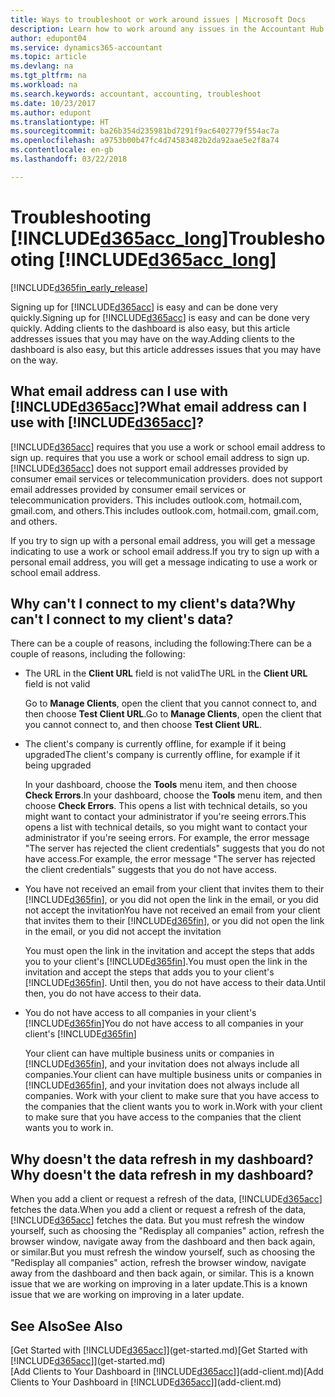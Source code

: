```yaml
---
title: Ways to troubleshoot or work around issues | Microsoft Docs
description: Learn how to work around any issues in the Accountant Hub for Dynamics 365.
author: edupont04
ms.service: dynamics365-accountant
ms.topic: article
ms.devlang: na
ms.tgt_pltfrm: na
ms.workload: na
ms.search.keywords: accountant, accounting, troubleshoot
ms.date: 10/23/2017
ms.author: edupont
ms.translationtype: HT
ms.sourcegitcommit: ba26b354d235981bd7291f9ac6402779f554ac7a
ms.openlocfilehash: a9753b00b47fc4d74583482b2da92aae5e2f8a74
ms.contentlocale: en-gb
ms.lasthandoff: 03/22/2018

---
```

# <a name="troubleshooting-included365acclongincludesd365acclongmdmd"></a><span data-ttu-id="512f0-103">Troubleshooting [!INCLUDE[d365acc_long](includes/d365acc_long_md.md)]</span><span class="sxs-lookup"><span data-stu-id="512f0-103">Troubleshooting [!INCLUDE[d365acc_long](includes/d365acc_long_md.md)]</span></span>
[!INCLUDE[d365fin_early_release](includes/d365fin_early_release.md.md)]

<span data-ttu-id="512f0-104">Signing up for [!INCLUDE[d365acc](includes/d365acc_md.md)] is easy and can be done very quickly.</span><span class="sxs-lookup"><span data-stu-id="512f0-104">Signing up for [!INCLUDE[d365acc](includes/d365acc_md.md)] is easy and can be done very quickly.</span></span> <span data-ttu-id="512f0-105">Adding clients to the dashboard is also easy, but this article addresses issues that you may have on the way.</span><span class="sxs-lookup"><span data-stu-id="512f0-105">Adding clients to the dashboard is also easy, but this article addresses issues that you may have on the way.</span></span>

## <a name="what-email-address-can-i-use-with-included365accincludesd365accmdmd"></a><span data-ttu-id="512f0-106">What email address can I use with [!INCLUDE[d365acc](includes/d365acc_md.md)]?</span><span class="sxs-lookup"><span data-stu-id="512f0-106">What email address can I use with [!INCLUDE[d365acc](includes/d365acc_md.md)]?</span></span>
[!INCLUDE[d365acc](includes/d365acc_md.md)]<span data-ttu-id="512f0-107"> requires that you use a work or school email address to sign up.</span><span class="sxs-lookup"><span data-stu-id="512f0-107"> requires that you use a work or school email address to sign up.</span></span> [!INCLUDE[d365acc](includes/d365acc_md.md)]<span data-ttu-id="512f0-108"> does not support email addresses provided by consumer email services or telecommunication providers.</span><span class="sxs-lookup"><span data-stu-id="512f0-108"> does not support email addresses provided by consumer email services or telecommunication providers.</span></span> <span data-ttu-id="512f0-109">This includes outlook.com, hotmail.com, gmail.com, and others.</span><span class="sxs-lookup"><span data-stu-id="512f0-109">This includes outlook.com, hotmail.com, gmail.com, and others.</span></span>  

<span data-ttu-id="512f0-110">If you try to sign up with a personal email address, you will get a message indicating to use a work or school email address.</span><span class="sxs-lookup"><span data-stu-id="512f0-110">If you try to sign up with a personal email address, you will get a message indicating to use a work or school email address.</span></span>  

## <a name="why-cant-i-connect-to-my-clients-data"></a><span data-ttu-id="512f0-111">Why can't I connect to my client's data?</span><span class="sxs-lookup"><span data-stu-id="512f0-111">Why can't I connect to my client's data?</span></span>
<span data-ttu-id="512f0-112">There can be a couple of reasons, including the following:</span><span class="sxs-lookup"><span data-stu-id="512f0-112">There can be a couple of reasons, including the following:</span></span>

- <span data-ttu-id="512f0-113">The URL in the **Client URL** field is not valid</span><span class="sxs-lookup"><span data-stu-id="512f0-113">The URL in the **Client URL** field is not valid</span></span>  

  <span data-ttu-id="512f0-114">Go to **Manage Clients**, open the client that you cannot connect to, and then choose **Test Client URL**.</span><span class="sxs-lookup"><span data-stu-id="512f0-114">Go to **Manage Clients**, open the client that you cannot connect to, and then choose **Test Client URL**.</span></span>  
- <span data-ttu-id="512f0-115">The client's company is currently offline, for example if it being upgraded</span><span class="sxs-lookup"><span data-stu-id="512f0-115">The client's company is currently offline, for example if it being upgraded</span></span>

  <span data-ttu-id="512f0-116">In your dashboard, choose the **Tools** menu item, and then choose **Check Errors**.</span><span class="sxs-lookup"><span data-stu-id="512f0-116">In your dashboard, choose the **Tools** menu item, and then choose **Check Errors**.</span></span> <span data-ttu-id="512f0-117">This opens a list with technical details, so you might want to contact your administrator if you're seeing errors.</span><span class="sxs-lookup"><span data-stu-id="512f0-117">This opens a list with technical details, so you might want to contact your administrator if you're seeing errors.</span></span> <span data-ttu-id="512f0-118">For example, the error message "The server has rejected the client credentials" suggests that you do not have access.</span><span class="sxs-lookup"><span data-stu-id="512f0-118">For example, the error message "The server has rejected the client credentials" suggests that you do not have access.</span></span>  
- <span data-ttu-id="512f0-119">You have not received an email from your client that invites them to their [!INCLUDE[d365fin](includes/d365fin_md.md)], or you did not open the link in the email, or you did not accept the invitation</span><span class="sxs-lookup"><span data-stu-id="512f0-119">You have not received an email from your client that invites them to their [!INCLUDE[d365fin](includes/d365fin_md.md)], or you did not open the link in the email, or you did not accept the invitation</span></span>

  <span data-ttu-id="512f0-120">You must open the link in the invitation and accept the steps that adds you to your client's [!INCLUDE[d365fin](includes/d365fin_md.md)].</span><span class="sxs-lookup"><span data-stu-id="512f0-120">You must open the link in the invitation and accept the steps that adds you to your client's [!INCLUDE[d365fin](includes/d365fin_md.md)].</span></span> <span data-ttu-id="512f0-121">Until then, you do not have access to their data.</span><span class="sxs-lookup"><span data-stu-id="512f0-121">Until then, you do not have access to their data.</span></span>  
- <span data-ttu-id="512f0-122">You do not have access to all companies in your client's [!INCLUDE[d365fin](includes/d365fin_md.md)]</span><span class="sxs-lookup"><span data-stu-id="512f0-122">You do not have access to all companies in your client's [!INCLUDE[d365fin](includes/d365fin_md.md)]</span></span>

  <span data-ttu-id="512f0-123">Your client can have multiple business units or companies in [!INCLUDE[d365fin](includes/d365fin_md.md)], and your invitation does not always include all companies.</span><span class="sxs-lookup"><span data-stu-id="512f0-123">Your client can have multiple business units or companies in [!INCLUDE[d365fin](includes/d365fin_md.md)], and your invitation does not always include all companies.</span></span> <span data-ttu-id="512f0-124">Work with your client to make sure that you have access to the companies that the client wants you to work in.</span><span class="sxs-lookup"><span data-stu-id="512f0-124">Work with your client to make sure that you have access to the companies that the client wants you to work in.</span></span>  

## <a name="why-doesnt-the-data-refresh-in-my-dashboard"></a><span data-ttu-id="512f0-125">Why doesn't the data refresh in my dashboard?</span><span class="sxs-lookup"><span data-stu-id="512f0-125">Why doesn't the data refresh in my dashboard?</span></span>
<span data-ttu-id="512f0-126">When you add a client or request a refresh of the data, [!INCLUDE[d365acc](includes/d365acc_md.md)] fetches the data.</span><span class="sxs-lookup"><span data-stu-id="512f0-126">When you add a client or request a refresh of the data, [!INCLUDE[d365acc](includes/d365acc_md.md)] fetches the data.</span></span> <span data-ttu-id="512f0-127">But you must refresh the window yourself, such as choosing the "Redisplay all companies" action, refresh the browser window, navigate away from the dashboard and then back again, or similar.</span><span class="sxs-lookup"><span data-stu-id="512f0-127">But you must refresh the window yourself, such as choosing the "Redisplay all companies" action, refresh the browser window, navigate away from the dashboard and then back again, or similar.</span></span> <span data-ttu-id="512f0-128">This is a known issue that we are working on improving in a later update.</span><span class="sxs-lookup"><span data-stu-id="512f0-128">This is a known issue that we are working on improving in a later update.</span></span>  

## <a name="see-also"></a><span data-ttu-id="512f0-129">See Also</span><span class="sxs-lookup"><span data-stu-id="512f0-129">See Also</span></span>
<span data-ttu-id="512f0-130">[Get Started with [!INCLUDE[d365acc](includes/d365acc_md.md)]](get-started.md)</span><span class="sxs-lookup"><span data-stu-id="512f0-130">[Get Started with [!INCLUDE[d365acc](includes/d365acc_md.md)]](get-started.md)</span></span>  
<span data-ttu-id="512f0-131">[Add Clients to Your Dashboard in [!INCLUDE[d365acc](includes/d365acc_md.md)]](add-client.md)</span><span class="sxs-lookup"><span data-stu-id="512f0-131">[Add Clients to Your Dashboard in [!INCLUDE[d365acc](includes/d365acc_md.md)]](add-client.md)</span></span>  

